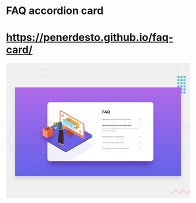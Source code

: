 # FAQ accordion card

# https://penerdesto.github.io/faq-card/

![Design preview for the FAQ accordion card coding challenge](./design/desktop-preview.jpg)


